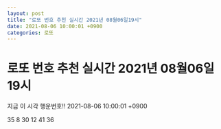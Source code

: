 ```yaml
---
layout: post
title: "로또 번호 추천 실시간 2021년 08월06일19시"
date: 2021-08-06 10:00:01 +0900
categories: 로또
---
```


# 로또 번호 추천 실시간 2021년 08월06일19시

지금 이 시각 행운번호!! 2021-08-06 10:00:01 +0900

 35  8  30  12  41  36 

